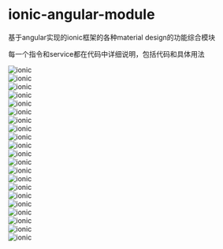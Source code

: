 # ionic-angular-module
基于angular实现的ionic框架的各种material design的功能综合模块

每一个指令和service都在代码中详细说明，包括代码和具体用法

![ionic](/src/gif/1.gif "ionic")
<br/>
![ionic](/src/gif/2.gif "ionic")
<br/>
![ionic](/src/gif/4.gif "ionic")
<br/>
![ionic](/src/gif/5.gif "ionic")
<br/>
![ionic](/src/gif/7.gif "ionic")
<br/>
![ionic](/src/gif/9.gif "ionic")
<br/>
![ionic](/src/gif/13.gif "ionic")
<br/>
![ionic](/src/gif/17.gif "ionic")
<br/>
![ionic](/src/gif/18.gif "ionic")
<br/>
![ionic](/src/gif/19.gif "ionic")
<br/>
![ionic](/src/gif/20.gif "ionic")
<br/>
![ionic](/src/gif/21.gif "ionic")
<br/>
![ionic](/src/gif/22.gif "ionic")
<br/>
![ionic](/src/gif/23.gif "ionic")
<br/>
![ionic](/src/gif/27.gif "ionic")
<br/>
![ionic](/src/gif/29.gif "ionic")
<br/>
![ionic](/src/gif/30.gif "ionic")
<br/>
![ionic](/src/gif/31.gif "ionic")
<br/>
![ionic](/src/gif/38.gif "ionic")
<br/>
![ionic](/src/gif/40.gif "ionic")
<br/>
![ionic](/src/gif/42.gif "ionic")
<br/>



